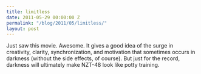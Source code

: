 ```yaml
---
title: limitless
date: 2011-05-29 00:00:00 Z
permalink: "/blog/2011/05/limitless/"
layout: post
---
```


Just saw this movie. Awesome. It gives a good idea of the surge in creativity, clarity, synchronization, and motivation that sometimes occurs in darkness (without the side effects, of course). But just for the record, darkness will ultimately make NZT-48 look like potty training.

